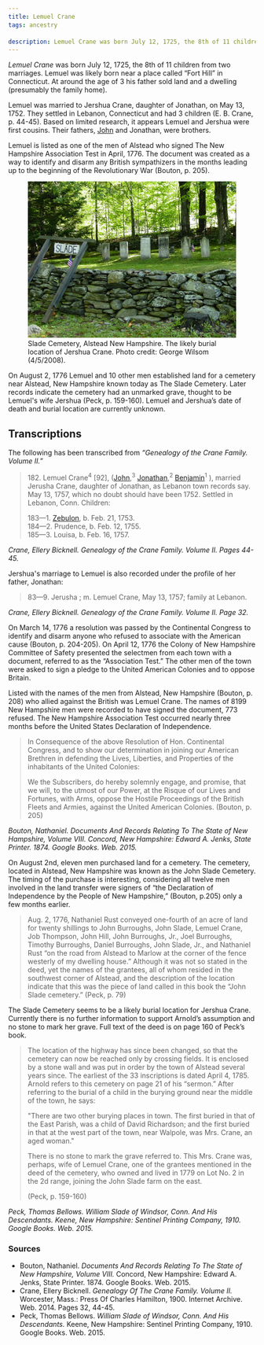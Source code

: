 ```yaml
---
title: Lemuel Crane
tags: ancestry

description: Lemuel Crane was born July 12, 1725, the 8th of 11 children from two marriages. Lemuel was likely born near a place called &ldquo;Fort Hill&rdquo; in Connecticut.
---
```

<p><i>Lemuel Crane</i> was born July 12, 1725, the 8th of 11 children from two marriages. Lemuel was likely born near a place called &ldquo;Fort Hill&rdquo; in Connecticut. At around the age of 3 his father sold land and a dwelling (presumably the family home). </p>
    <p>Lemuel was married to Jershua Crane, daughter of Jonathan, on May 13, 1752. They settled in Lebanon, Connecticut and had 3 children (E. B. Crane, p. 44-45). Based on limited research, it appears Lemuel and Jershua were first cousins. Their fathers, <a href="/ancestry/ancestors/john-crane">John</a> and Jonathan, were brothers. </p>
    <p>Lemuel is listed as one of the men of Alstead who signed The New Hampshire Association Test in April, 1776. The document was created as a way to identify and disarm any British sympathizers in the months leading up to the beginning of the Revolutionary War  (Bouton, p. 205).</p>
    <figure>
    <img src="/images/ancestry/slade-cemetery-alstead-nh.jpg" alt="Slade Cemetery, Alstead New Hampshire">
    <figcaption>Slade Cemetery, Alstead New Hampshire. The likely burial location of Jershua Crane. Photo credit: George Wilsom (4/5/2008).</figcaption>
    </figure>
    <p>On August 2, 1776 Lemuel and 10 other men established land for a cemetery near Alstead, New Hampshire known today as The Slade Cemetery. Later records indicate the cemetery had an unmarked grave, thought to be Lemuel's wife Jershua (Peck, p. 159-160). Lemuel and Jershua&rsquo;s date of death and burial location are currently unknown.  </p>  
    <h2 class="center">Transcriptions</h2>
    <p>The following has been transcribed from <em>&ldquo;Genealogy of the Crane Family. Volume II.</em>&rdquo;</p>
    <blockquote>
      <p>182. Lemuel Crane<sup>4</sup> [92], (<a href="/ancestry/ancestors/john-crane/">John</a>,<sup>3</sup> <a href="/ancestry/ancestors/jonathan-crane/">Jonathan</a>,<sup>2</sup> <a href="/ancestry/ancestors/benjamin-crane/">Benjamin</a><sup>1</sup> ), married Jerusha Crane, daughter of Jonathan, as Lebanon town records say. May 13, 1757, which no doubt should have been 1752. Settled in Lebanon, Conn. Children:</p>
      <p>183&mdash;1. <a href="/ancestry/ancestors/zebulon-crane">Zebulon</a>, b. Feb. 21, 1753.<br>
        184&mdash;2. Prudence, b. Feb. 12, 1755.<br>
        185&mdash;3. Louisa, b. Feb. 16, 1757.</p>
    </blockquote>
    <cite>Crane, Ellery Bicknell. Genealogy of the Crane Family. Volume II. Pages 44-45.</cite>
    
  <p>Jershua's marriage to Lemuel is also recorded under the profile of her father, Jonathan:</p>
    <blockquote> 83&mdash;9. Jerusha ; m. Lemuel Crane, May 13, 1757; family at Lebanon. </blockquote>
    <cite>Crane, Ellery Bicknell. Genealogy of the Crane Family. Volume II. Page 32.</cite>
    
  <p>On March 14, 1776 a resolution was passed by the Continental Congress to identify and disarm anyone who refused to associate with the American cause (Bouton, p. 204-205). On April 12, 1776 the Colony of New Hampshire Committee of Safety presented the selectmen from each town with a document, referred to as the “Association Test.” The other men of the town were asked to sign a pledge to the United American Colonies and to oppose Britain.</p>
    
  <p>Listed with the names of the men from Alstead, New Hampshire (Bouton, p. 208) who allied against the British was Lemuel Crane. The names of 8199 New Hampshire men were recorded to have signed the document, 773 refused. The New Hampshire Association Test occurred nearly three months before the United States Declaration of Independence.</p>
    <blockquote>

  <p>In Consequence of the above Resolution of Hon. Continental Congress, and to show our determination in joining our American Brethren in defending the Lives, Liberties, and Properties of the inhabitants of the United Colonies:</p>
      <p>We the Subscribers, do hereby solemnly engage, and promise, that we will, to the utmost of our Power, at the Risque of our Lives and Fortunes, with Arms, oppose the Hostile Proceedings of the British Fleets and Armies, against the United American Colonies. (Bouton, p. 205)</p>
    </blockquote>
    <cite>Bouton, Nathaniel. <em>Documents And Records Relating To The State of New Hampshire, Volume VIII.</em> Concord, New Hampshire: Edward A. Jenks, State Printer. 1874. Google Books. Web. 2015.</cite>
    
  <p>On August 2nd, eleven men purchased land for a cemetery. The cemetery, located in Alstead, New Hampshire was known as the John Slade Cemetery. The timing of the purchase is interesting, considering all twelve men involved in the land transfer were signers of “the Declaration of Independence by the People of New Hampshire,” (Bouton, p.205) only a few months earlier.</p>
    <blockquote>
      <p>Aug. 2, 1776, Nathaniel Rust conveyed one-fourth of an acre of land for twenty shillings to John Burroughs, John Slade, Lemuel Crane, Job Thompson, John Hill, John Burroughs, Jr., Joel Burroughs, Timothy Burroughs, Daniel Burroughs, John Slade, Jr., and Nathaniel Rust &ldquo;on the road from Alstead to Marlow at the corner of the fence westerly of my dwelling house.&rdquo; Although it was not so stated in the deed, yet the names of the grantees, all of whom resided in the southwest corner of Alstead, and the description of the location indicate that this was the piece of land called in this book the &ldquo;John Slade cemetery.&rdquo; (Peck, p. 79)<br>
      </p>
      </blockquote>
      
  <p>The Slade Cemetery seems to be a likely burial location for Jershua Crane. Currently there is no further information to support Arnold’s assumption and no stone to mark her grave. Full text of the deed is on page 160 of Peck’s book.</p>
      <blockquote>
      <p>The location of the highway has since been changed, so that the cemetery can now be reached only by crossing fields. It is enclosed by a stone wall and was put in order by the town of Alstead several years since. The earliest of the 33 inscriptions is dated April 4, 1785. Arnold refers to this cemetery on page 21 of his &ldquo;sermon.&rdquo; After referring to the burial of a child in the burying ground near the middle of the town, he says:</p>
      <p>&quot;There are two other burying places in town. The first buried in that of the East Parish, was a child of David Richardson; and the first buried in that at the west part of the town, near Walpole, was Mrs. Crane, an aged woman.&quot;</p>
      <p>There is no stone to mark the grave referred to. This Mrs. Crane was, perhaps, wife of Lemuel Crane, one of the grantees mentioned in the deed of the cemetery, who owned and lived in 1779 on Lot No. 2 in the 2d range, joining the John Slade farm on the east.</p>
      <p>(Peck, p. 159-160) </p>
    </blockquote>
    <cite>Peck, Thomas Bellows. <em>William Slade of Windsor, Conn. And His Descendants.</em> Keene, New Hampshire: Sentinel Printing Company, 1910. Google Books. Web. 2015.</cite>
    
    
  <footer>
<h3>Sources</h3>
      <ul>
        
  <li>Bouton, Nathaniel. <em>Documents And Records Relating To The State of New Hampshire, Volume VIII.</em> Concord, New Hampshire: Edward A. Jenks, State Printer. 1874. Google Books. Web. 2015.</li>
        <li>Crane, Ellery Bicknell. <em>Genealogy Of The Crane Family. Volume II.</em> Worcester, Mass.: Press Of Charles Hamilton, 1900. Internet Archive. Web. 2014. Pages 32, 44-45.</li>
        <li>Peck, Thomas Bellows. <em>William Slade of Windsor, Conn. And His Descendants.</em> Keene, New Hampshire: Sentinel Printing Company, 1910. Google Books. Web. 2015.</li>
      </ul>
    </footer>
